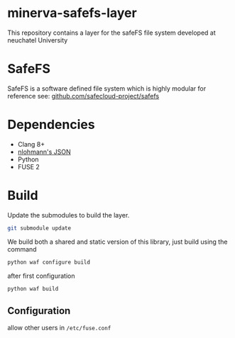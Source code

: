 # minerva-safefs-layer
This repository contains a layer for the safeFS file system developed at neuchatel University

# SafeFS 

SafeFS is a software defined file system which is highly modular for reference see:  [github.com/safecloud-project/safefs](https://github.com/safecloud-project/safefs)

# Dependencies

* Clang 8+
* [nlohmann's JSON](https://github.com/nlohmann/json) 
* Python
* FUSE 2

# Build 

Update the submodules to build the layer.

```bash
git submodule update
```

We build both a shared and static version of this library, just build using the command 

```bash 
python waf configure build 
```

after first configuration 

```bash 
python waf build 
```

## Configuration 

allow other users in `/etc/fuse.conf`
